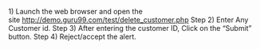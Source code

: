 1) Launch the web browser and open the site http://demo.guru99.com/test/delete_customer.php
Step 2) Enter Any Customer id.
Step 3) After entering the customer ID, Click on the “Submit” button.
Step 4) Reject/accept the alert.